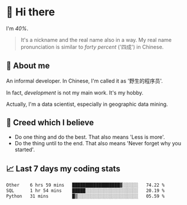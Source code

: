 # 👋 Hi there

I'm *40%*.

> It's a nickname and the real name also in a way.
> My real name pronunciation is similar to *forty percent* ('四成') in Chinese.

## :speech_balloon: About me

An informal developer. In Chinese, I'm called it as '野生的程序员'.

In fact, _development_ is not my main work. It's my hobby.

Actually, I'm a data scientist, especially in geographic data mining.

## :see_no_evil: Creed which I believe

- Do one thing and do the best. That also means 'Less is more'.
- Do the thing until to the end. That also means 'Never forget why you started'.

## :chart_with_upwards_trend: Last 7 days my coding stats

<!--START_SECTION:waka-->

```txt
Other    6 hrs 59 mins   ██████████████████▓░░░░░░   74.22 %
SQL      1 hr 54 mins    █████░░░░░░░░░░░░░░░░░░░░   20.19 %
Python   31 mins         █▒░░░░░░░░░░░░░░░░░░░░░░░   05.59 %
```

<!--END_SECTION:waka-->
